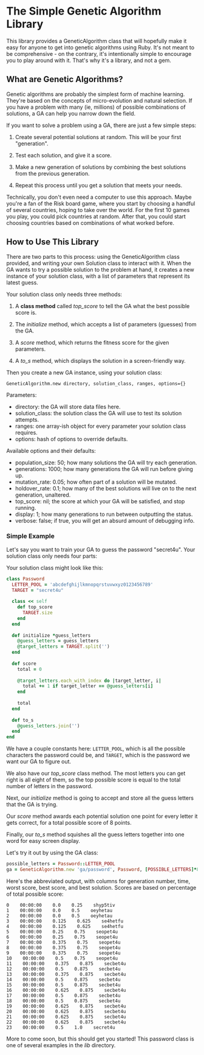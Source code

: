 # The Simple Genetic Algorithm Library

This library provides a GeneticAlgorithm class that will hopefully make it easy
for anyone to get into genetic algorithms using Ruby. It's not meant to be comprehensive - 
on the contrary, it's intentionally simple to encourage you to play around with it. That's
why it's a library, and not a gem.

## What are Genetic Algorithms?

Genetic algorithms are probably the simplest form of machine learning. They're based on the 
concepts of micro-evolution and natural selection. If you have a problem with many 
(ie, millions) of possible combinations of solutions, a GA can help you narrow down
the field.

If you want to solve a problem using a GA, there are just a few simple steps:

1. Create several potential solutions at random. This will be your first "generation".

2. Test each solution, and give it a score.

3. Make a new generation of solutions by combining the best solutions from the previous generation.

4. Repeat this process until you get a solution that meets your needs.

Technically, you don't even need a computer to use this approach. Maybe you're a fan of the 
Risk board game, where you start by choosing a handful of several countries, hoping to take
over the world. For the first 10 games you play, you could pick countries at random. After that, 
you could start choosing countries based on combinations of what worked before. 

## How to Use This Library

There are two parts to this process: using the GeneticAlgorithm class provided, and writing your own
Solution class to interact with it. When the GA wants to try a possible solution to the problem at
hand, it creates a new instance of your solution class, with a list of parameters that represent its 
latest guess.

Your solution class only needs three methods:

1. A **class method** called *top_score* to tell the GA what the best possible score is.

2. The *initialize* method, which accepts a list of parameters (guesses) from the GA.

3. A *score* method, which returns the fitness score for the given parameters.

4. A *to_s* method, which displays the solution in a screen-friendly way.

Then you create a new GA instance, using your solution class:

```
GeneticAlgorithm.new directory, solution_class, ranges, options={}
```

Parameters:

* directory: the GA will store data files here.
* solution_class: the solution class the GA will use to test its solution attempts.
* ranges: one array-ish object for every parameter your solution class requires.
* options: hash of options to override defaults.

Available options and their defaults:

* population_size: 50; how many solutions the GA will try each generation.
* generations: 1000; how many generations the GA will run before giving up.
* mutation_rate: 0.05; how often part of a solution will be mutated.
* holdover_rate: 0.1; how many of the best solutions will live on to the next generation, unaltered.
* top_score: nil; the score at which your GA will be satisfied, and stop running.
* display: 1; how many generations to run between outputting the status.
* verbose: false; if true, you will get an absurd amount of debugging info.

### Simple Example

Let's say you want to train your GA to guess the password "secret4u". Your solution class only needs four parts:


Your solution class might look like this:

```ruby
class Password
  LETTER_POOL = 'abcdefghijlkmnopqrstuvwxyz0123456789'
  TARGET = "secret4u"
  
  class << self
    def top_score
      TARGET.size
    end
  end
  
  def initialize *guess_letters
    @guess_letters = guess_letters
    @target_letters = TARGET.split('')
  end
  
  def score
    total = 0
    
    @target_letters.each_with_index do |target_letter, i|
      total += 1 if target_letter == @guess_letters[i]
    end
    
    total
  end
    
  def to_s
    @guess_letters.join('')
  end
end
```

We have a couple constants here: `LETTER_POOL`, which is all the possible characters 
the password could be, and `TARGET`, which is the password we want our GA to figure out.

We also have our *top_score* class method. The most letters you can get right is all eight
of them, so the top possible score is equal to the total number of letters in the password.

Next, our *initialize* method is going to accept and store all the guess letters that the GA is trying.

Our *score* method awards each potential solution one point for every letter it gets correct, 
for a total possible score of 8 points.

Finally, our *to_s* method squishes all the guess letters together into one word for easy screen display.

Let's try it out by using the GA class:

```ruby
possible_letters = Password::LETTER_POOL
ga = GeneticAlgorithm.new 'ga/password', Password, [POSSIBLE_LETTERS]*8

```

Here's the abbreviated output, with columns for generation number, time, worst score, best score, and best solution. 
Scores are based on percentage of total possible score:

```
0    00:00:00    0.0    0.25    shyp5tiv
1    00:00:00    0.0    0.5    oeyhetau
2    00:00:00    0.0    0.5    oeyhetau
3    00:00:00    0.125    0.625    se4hetfu
4    00:00:00    0.125    0.625    se4hetfu
5    00:00:00    0.25    0.75    seopet4u
6    00:00:00    0.25    0.75    seopet4u
7    00:00:00    0.375    0.75    seopet4u
8    00:00:00    0.375    0.75    seopet4u
9    00:00:00    0.375    0.75    seopet4u
10    00:00:00    0.5    0.75    seopet4u
11    00:00:00    0.375    0.875    secbet4u
12    00:00:00    0.5    0.875    secbet4u
13    00:00:00    0.375    0.875    secbet4u
14    00:00:00    0.5    0.875    secbet4u
15    00:00:00    0.5    0.875    secbet4u
16    00:00:00    0.625    0.875    secbet4u
17    00:00:00    0.5    0.875    secbet4u
18    00:00:00    0.5    0.875    secbet4u
19    00:00:00    0.625    0.875    secbet4u
20    00:00:00    0.625    0.875    secbet4u
21    00:00:00    0.625    0.875    secbet4u
22    00:00:00    0.625    0.875    secbet4u
23    00:00:00    0.5    1.0    secret4u
```

More to come soon, but this should get you started! This password class is one of several examples in the *lib* directory.